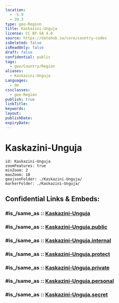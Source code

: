 ```yaml
---
location:
  - -5.9
  - 39.3
type: geo-Region
title: Kaskazini-Unguja
license: CC BY-SA 4.0
source: https://datahub.io/core/country-codes
isDeleted: false
isReadOnly: false
draft: false
confidential: public
tags:
  - geo/Country/Region
aliases:
  - Kaskazini-Unguja
Languages:
  - de
cssclasses:
  - geo-Region
publish: true
linkTitle:
keywords:
layout:
publishDate:
expiryDate:
---
```


# Kaskazini-Unguja

```leaflet
id: Kaskazini-Unguja
zoomFeatures: true 
minZoom: 2 
maxZoom: 18
geojsonFolder: ./Kaskazini-Unguja/
markerFolder: ./Kaskazini-Unguja/
```


## Confidential Links & Embeds: 

### #is_/same_as :: [Kaskazini-Unguja](/_Standards/Earth/Continent/Africa/Africa~East/Tanzania/regions~Tanzania/Kaskazini-Unguja.md) 

### #is_/same_as :: [Kaskazini-Unguja.public](/_public/Earth/Continent/Africa/Africa~East/Tanzania/regions~Tanzania/Kaskazini-Unguja.public.md) 

### #is_/same_as :: [Kaskazini-Unguja.internal](/_internal/Earth/Continent/Africa/Africa~East/Tanzania/regions~Tanzania/Kaskazini-Unguja.internal.md) 

### #is_/same_as :: [Kaskazini-Unguja.protect](/_protect/Earth/Continent/Africa/Africa~East/Tanzania/regions~Tanzania/Kaskazini-Unguja.protect.md) 

### #is_/same_as :: [Kaskazini-Unguja.private](/_private/Earth/Continent/Africa/Africa~East/Tanzania/regions~Tanzania/Kaskazini-Unguja.private.md) 

### #is_/same_as :: [Kaskazini-Unguja.personal](/_personal/Earth/Continent/Africa/Africa~East/Tanzania/regions~Tanzania/Kaskazini-Unguja.personal.md) 

### #is_/same_as :: [Kaskazini-Unguja.secret](/_secret/Earth/Continent/Africa/Africa~East/Tanzania/regions~Tanzania/Kaskazini-Unguja.secret.md)

